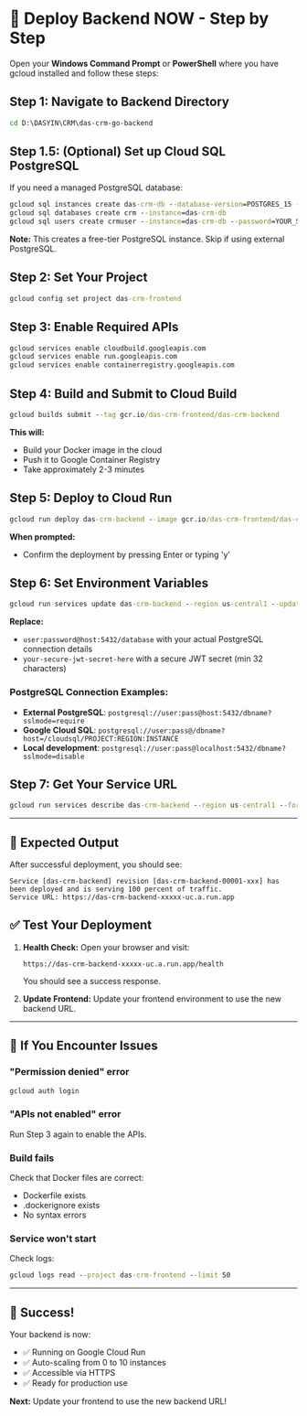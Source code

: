 # 🚀 Deploy Backend NOW - Step by Step

Open your **Windows Command Prompt** or **PowerShell** where you have gcloud installed and follow these steps:

## Step 1: Navigate to Backend Directory
```cmd
cd D:\DASYIN\CRM\das-crm-go-backend
```

## Step 1.5: (Optional) Set up Cloud SQL PostgreSQL
If you need a managed PostgreSQL database:
```cmd
gcloud sql instances create das-crm-db --database-version=POSTGRES_15 --tier=db-f1-micro --region=us-central1
gcloud sql databases create crm --instance=das-crm-db
gcloud sql users create crmuser --instance=das-crm-db --password=YOUR_SECURE_PASSWORD
```
**Note:** This creates a free-tier PostgreSQL instance. Skip if using external PostgreSQL.

## Step 2: Set Your Project
```cmd
gcloud config set project das-crm-frontend
```

## Step 3: Enable Required APIs
```cmd
gcloud services enable cloudbuild.googleapis.com
gcloud services enable run.googleapis.com
gcloud services enable containerregistry.googleapis.com
```

## Step 4: Build and Submit to Cloud Build
```cmd
gcloud builds submit --tag gcr.io/das-crm-frontend/das-crm-backend
```
**This will:**
- Build your Docker image in the cloud
- Push it to Google Container Registry
- Take approximately 2-3 minutes

## Step 5: Deploy to Cloud Run
```cmd
gcloud run deploy das-crm-backend --image gcr.io/das-crm-frontend/das-crm-backend --platform managed --region us-central1 --allow-unauthenticated --port 8080 --memory 1Gi --cpu 1 --min-instances 0 --max-instances 10
```
**When prompted:**
- Confirm the deployment by pressing Enter or typing 'y'

## Step 6: Set Environment Variables
```cmd
gcloud run services update das-crm-backend --region us-central1 --update-env-vars DATABASE_URL="postgresql://user:password@host:5432/database?sslmode=require",JWT_SECRET="your-secure-jwt-secret-here",ENVIRONMENT="production"
```
**Replace:**
- `user:password@host:5432/database` with your actual PostgreSQL connection details
- `your-secure-jwt-secret-here` with a secure JWT secret (min 32 characters)

### PostgreSQL Connection Examples:
- **External PostgreSQL**: `postgresql://user:pass@host:5432/dbname?sslmode=require`
- **Google Cloud SQL**: `postgresql://user:pass@/dbname?host=/cloudsql/PROJECT:REGION:INSTANCE`
- **Local development**: `postgresql://user:pass@localhost:5432/dbname?sslmode=disable`

## Step 7: Get Your Service URL
```cmd
gcloud run services describe das-crm-backend --region us-central1 --format "value(status.url)"
```

---

## 🎯 Expected Output

After successful deployment, you should see:
```
Service [das-crm-backend] revision [das-crm-backend-00001-xxx] has been deployed and is serving 100 percent of traffic.
Service URL: https://das-crm-backend-xxxxx-uc.a.run.app
```

## ✅ Test Your Deployment

1. **Health Check:**
   Open your browser and visit:
   ```
   https://das-crm-backend-xxxxx-uc.a.run.app/health
   ```
   You should see a success response.

2. **Update Frontend:**
   Update your frontend environment to use the new backend URL.

---

## 🚨 If You Encounter Issues

### "Permission denied" error
```cmd
gcloud auth login
```

### "APIs not enabled" error
Run Step 3 again to enable the APIs.

### Build fails
Check that Docker files are correct:
- Dockerfile exists
- .dockerignore exists
- No syntax errors

### Service won't start
Check logs:
```cmd
gcloud logs read --project das-crm-frontend --limit 50
```

---

## 🎉 Success!

Your backend is now:
- ✅ Running on Google Cloud Run
- ✅ Auto-scaling from 0 to 10 instances
- ✅ Accessible via HTTPS
- ✅ Ready for production use

**Next:** Update your frontend to use the new backend URL!